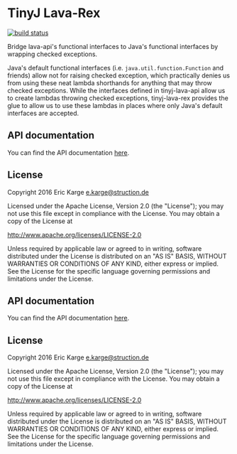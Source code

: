 
# TinyJ Lava-Rex
[![build status](https://travis-ci.org/tinyj/tinyj-lava-rex.svg?branch=master)](https://travis-ci.org/tinyj/tinyj-lava-rex)

Bridge lava-api's functional interfaces to Java's functional interfaces by
wrapping checked exceptions.

Java's default functional interfaces (i.e. `java.util.function.Function` and
friends) allow not for raising checked exception, which practically denies us
from using these neat lambda shorthands for anything that may throw checked
exceptions. While the interfaces defined in tinyj-lava-api allow us to create
lambdas throwing checked exceptions, tinyj-lava-rex provides the glue to allow
us to use these lambdas in places where only Java's default interfaces are
accepted.


## API documentation

You can find the API documentation [here](APIdoc.md).


## License

Copyright 2016 Eric Karge <e.karge@struction.de>

Licensed under the Apache License, Version 2.0 (the "License");
you may not use this file except in compliance with the License.
You may obtain a copy of the License at

  http://www.apache.org/licenses/LICENSE-2.0

Unless required by applicable law or agreed to in writing, software
distributed under the License is distributed on an "AS IS" BASIS,
WITHOUT WARRANTIES OR CONDITIONS OF ANY KIND, either express or implied.
See the License for the specific language governing permissions and
limitations under the License.

## API documentation

You can find the API documentation [here](APIdoc.md).


## License

Copyright 2016 Eric Karge <e.karge@struction.de>

Licensed under the Apache License, Version 2.0 (the "License");
you may not use this file except in compliance with the License.
You may obtain a copy of the License at

  http://www.apache.org/licenses/LICENSE-2.0

Unless required by applicable law or agreed to in writing, software
distributed under the License is distributed on an "AS IS" BASIS,
WITHOUT WARRANTIES OR CONDITIONS OF ANY KIND, either express or implied.
See the License for the specific language governing permissions and
limitations under the License.

